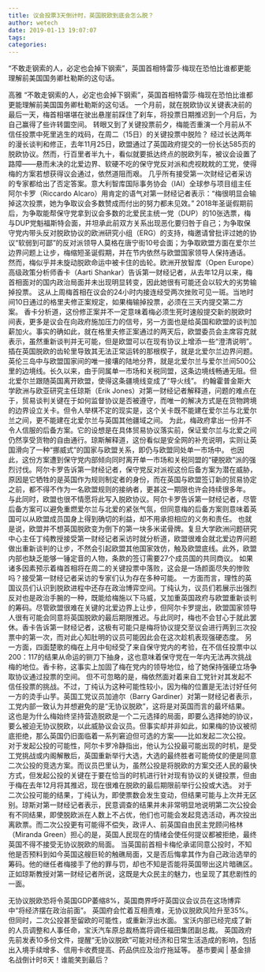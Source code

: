 ```yaml
---
title: 议会投票3天倒计时，英国脱欧到底会怎么脱？
author: wetech
date: 2019-01-13 19:07:07
tags: 
categories: 
---
```

“不敢走钢索的人，必定也会掉下钢索”，英国首相特雷莎·梅现在恐怕比谁都更能理解前美国国务卿杜勒斯的这句话。
<!-- more -->
高雅
“不敢走钢索的人，必定也会掉下钢索”，英国首相特雷莎·梅现在恐怕比谁都更能理解前美国国务卿杜勒斯的这句话。
一个月前，就在脱欧协议关键表决前的最后一天，梅首相堪堪在驶出悬崖前踩住了刹车，将投票日期推迟到一个月后，为自己赢得了些许转圜空间。
转眼又到了关键投票前夕，梅能否重演一个月前从不信任投票中死里逃生的戏码，在周二（15日）的关键投票中脱险？
经过长达两年的漫长谈判和修正，去年11月25日，欧盟通过了英国政府提交的一份长达585页的脱欧协议。然而，行百里者半九十，看似就要抵达终点的脱欧列车，被议会设置了路障——悬而未决的北爱边界、软硬不吃的保守党反对派和虎视眈眈的工党，使得梅的方案若想获得议会通过，依然道阻而艰。
几乎所有接受第一次财经记者采访的专家都给出了否定答案。意大利智库国际事务协会（IAI）全球参与项目组主任阿尔卡罗（Riccardo Alcaro）用肯定的语气对第一财经记者表示：“梅很明显会输掉这次投票，她为争取议会多数赞成而付出的努力都未见效。”
2018年圣诞假期前后，为争取能帮保守党拿到议会多数的北爱民主统一党（DUP）的10张选票，梅与DUP党魁福斯特会面，并坦承此前双方关系出现恶化要归咎于自己；为争取保守党内带头反对脱欧协议的欧洲研究小组（ERG）的支持，梅邀请曾批评过她的协议“软弱到可鄙”的反对派领导人莫格在唐宁街10号会面；为争取欧盟方面在爱尔兰边界问题上让步，梅缩短圣诞假期，并在节内依然与欧盟国家领导人保持通话。
然而，梅似乎并未旋动脱欧命运中被卡住的齿轮。欧洲开放智库（Open Europe）高级政策分析师香卡（Aarti Shankar）告诉第一财经记者，从去年12月以来，梅首相面对的国内政治局面并未出现明显转变，因此她很有可能还会以较大的劣势输掉投票。
这从上周梅首相在议会的24小时内接连经受两次挫败可见一斑。当地时间10日通过的格里夫修正案规定，如果梅输掉投票，必须在三天内提交第二方案。
香卡分析道，这份修正案并不一定意味着梅必须生死时速般提交新的脱欧时间表，更多是议会在向政府施加压力的信号，另一方面也是给英国和欧盟的谈判加薪加火。事实的确如此，就在格里夫修正案通过的两天后，欧盟委员会主席容克就表示，虽然重新谈判并无可能，但是欧盟可以在现有协议上增添一些“澄清说明”。
插在英国脱欧的齿轮里导致其无法正常运转的那根楔子，就是北爱尔兰边界问题。
英伦三岛中与欧盟国家间的唯一接壤的陆地分界，就是北爱尔兰与爱尔兰间500公里的边境线。长久以来，由于同属单一市场和关税同盟，这条边境线畅通无阻。但北爱尔兰跟随英国离开欧盟，使得这条疆境线变成了“导火线”。
约翰霍普金斯大学欧洲与欧亚研究主任琼斯（Erik Jones）对第一财经记者解释道，问题的难点在于，贸易谈判关键在于如何监督协议是否被遵守，而唯一的解决方式是在货物跨境的边界设立关卡。但令人举棋不定的现实是，这个关卡既不能建在爱尔兰与北爱尔兰之间，更不能建在北爱尔兰与英国其他疆域之间。
为此，梅政府拿出一份并不令人信服的后备方案。它的设想是在具体贸易协议落实前，保证爱尔兰与北爱之间仍然享受货物的自由通行。琼斯解释道，这份看似是安全网的补充说明，实则让英国滑向了一种“挪威式”的国家与欧盟关系，即仍与欧盟同处单一市场中。
也因此，这份方案遭到保守党内部倾向同时离开单一市场和关税同盟的“硬脱欧”派的强烈讨伐。阿尔卡罗告诉第一财经记者，保守党反对派视这份后备方案为潜在威胁，原因是它牺牲的是英国作为规则制定者的身份，而在英国与欧盟签订新的贸易协定之前，都不得不作为一名欧盟规则的接纳者，更甚这一期限也许会持续很多年。
与此同时，欧盟也很不情愿将此写入脱欧协议。阿尔卡罗告诉第一财经记者，尽管后备方案可以避免重燃爱尔兰与北爱的紧张气氛，但同意梅的后备方案则意味着英国可以从欧盟成员国身上得到确切的利益，却不用承担相应的义务和责任。
也就是说，欧盟并不想英国脱欧变为倒下的第一块多米诺骨牌。复旦大学欧洲问题研究中心主任丁纯教授接受第一财经记者采访时就分析道，欧盟很难会就北爱边界问题做出重新谈判的让步，不然会引起欧盟其他国家效仿，触及欧盟底线。此外，欧盟内部也缺乏能够一锤定音的人物，条款的签订需要27个成员国的共同商议。
如果诸多因素预示着梅首相将在周二的关键投票中落败，这会是一场颜面尽失的惨败吗？接受第一财经记者采访的专家们认为存在多种可能。
一方面而言，理性的英国议员们认识到脱欧进程中还存在政治博弈空间。丁纯认为，议员们若展示出强烈反对也是政治手腕的一种，既能给梅施以下马威，又加重英国政府与欧盟重新谈判的筹码。尽管欧盟很难在关键的北爱边界上让步，但阿尔卡罗提出，欧盟国家领导人很有可能会同意将英国脱欧的最后期限推迟。与此同时，梅也不会甘心于就此罢休。香卡告诉第一财经记者，这极有可能只是梅将协议提交至议会进行两到三次投票中的第一次，而对此心知肚明的议员可能因此会在这次趁机表现强硬态度。
另一方面，四面楚歌的梅在上月中旬经受了来自保守党内的考验，在不信任投票中以200：117的结果从命运的铡刀下抽身，这也意味着保守党在一年内无法再次挑战梅的地位。香卡称，这事实上加固了梅在党内的领导地位，给了她保持强硬立场争取协议通过投票的空间。
但不可忽略的是，梅依然面对着来自工党针对其发起不信任投票的挑战。不过，丁纯认为这种可能性较小，因为梅的位置是无法讨好任何一方的烫手山芋。英国工党议员加迪尔（Barry Gardiner）对第一财经记者表示，工党内部一致认为并想避免的是“无协议脱欧”，这将是对英国而言的最坏结果。
这也是为什么梅始终坚持营造脱欧是一个二元选择的局面，即要么选择她的协议，要么被迫无协议脱欧，以此威胁议会议员。但事实却并非如此，如果梅的协议被彻底拒绝，那么英国仍旧面临着一系列窘迫但可选的方案——比如发起二次公投。
对于发起公投的可能性，阿尔卡罗冷静指出，他认为公投最可能出现的时机，是受工党挑战或内阁解散后，英国重新举行大选，大选的最终胜者可能倚仗的便是同意二次公投的竞选方案。而议员巴里认为，虽然公投是将脱欧的方案交还人民的最快方式，但发起公投的关键在于要在恰当的时机进行针对现有协议的关键投票，但由于梅在去年12月将其推迟，现在很难在脱欧的最后期限前举行公投或大选。
对于二次公投可能的结果，丁纯认为，即使票数会发生变动，但结果可能与上次并无区别。琼斯对第一财经记者表示，民意调查的结果并未非常明显地说明第二次公投会有不同结果，即使脱欧派在人数上不占优，他们也可能会发起竞选活动，再次投出离欧票。而二次公投更有可能得不偿失，政评人、前英国自由民主党顾问格林（Miranda Green）担心的是，英国人民现在的情绪会使任何提议都被拒绝，最终英国不得不接受无协议脱欧的局面。
当英国前首相卡梅伦承诺同意公投时，不知他是否预料到如今英国这艘巨轮的触礁局面，又是否后悔拿其作为自己政治选举的筹码。他的继任者梅接手了他的罪与罚，却也不知是否能将英国带出这片暗礁区。正如琼斯教授对第一财经记者所说，这既是大众民主的魅力，也呈现了其悲剧性的一面。
 
 
无协议脱欧恐将令英国GDP萎缩8%，英国商界呼吁英国议会议员在这场博弈中“将经济摆在政治前面”。
英国府会忙着互相责难，无协议脱欧风险升至35%。但同时，二次公投甚至留欧的可能性，或重新浮出水面。
宝沃内部已经完成了新的人员调整和人事任命，宝沃汽车原总裁杨嵩将调任福田集团副总裁。
英国政府先前发表10多份文件，提醒“无协议脱欧”可能对经济和日常生活造成的影响，包括出入境手续增多、信用卡收费提高、药品供应及治疗拖延等。
基市要闻 | 基金排名战倒计时8天！谁能笑到最后？
